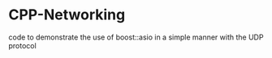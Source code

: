 # CPP-Networking
code to demonstrate the use of boost::asio in a simple manner with the UDP protocol
